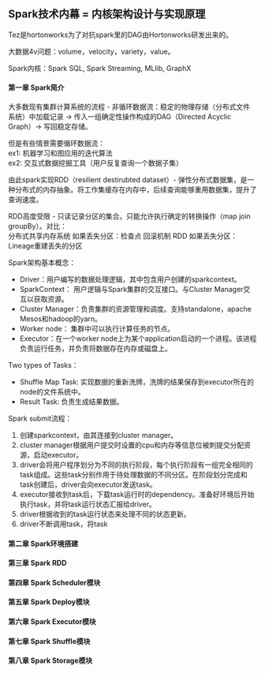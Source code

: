 ## Spark技术内幕 = 内核架构设计与实现原理

Tez是hortonworks为了对抗spark里的DAG由Hortonworks研发出来的。

大数据4v问题：volume，velocity，variety，value。

Spark内核：Spark SQL, Spark Streaming, MLlib, GraphX

#### 第一章 Spark简介

大多数现有集群计算系统的流程 - 非循环数据流：稳定的物理存储（分布式文件系统）中加载记录 -> 传入一组确定性操作构成的DAG（Directed Acyclic Graph）-> 写回稳定存储。

但是有些情景需要循环数据流：<br>
ex1: 机器学习和图应用的迭代算法<br>
ex2: 交互式数据挖掘工具（用户反复查询一个数据子集）

由此spark实现RDD（resilient destirubted dataset）- 弹性分布式数据集，是一种分布式的内存抽象。将工作集缓存在内存中，后续查询能够重用数据集，提升了查询速度。

RDD高度受限 - 只读记录分区的集合。只能允许执行确定的转换操作（map join groupBy）。对比：<br>
分布式共享内存系统 如果丢失分区：检查点 回滚机制
RDD 如果丢失分区： Lineage重建丢失的分区

Spark架构基本概念：<br>
- Driver：用户编写的数据处理逻辑，其中包含用户创建的sparkcontext。<br>
- SparkContext： 用户逻辑与Spark集群的交互接口。与Cluster Manager交互以获取资源。<br>
- Cluster Manager：负责集群的资源管理和调度。支持standalone，apache Mesos和hadoop的yarn。<br>
- Worker node： 集群中可以执行计算任务的节点。
- Executor：在一个worker node上为某个application启动的一个进程。该进程负责运行任务，并负责将数据存在内存或磁盘上。

Two types of Tasks：<br>
- Shuffle Map Task: 实现数据的重新洗牌，洗牌的结果保存到executor所在的node的文件系统中。<br>
- Result Task: 负责生成结果数据。 <br>


Spark submit流程：<br>
1. 创建sparkcontext，由其连接到cluster manager。<br>
2. cluster manager根据用户提交时设置的cpu和内存等信息位被刺提交分配资源，启动executor。<br>
3. driver会将用户程序划分为不同的执行阶段，每个执行阶段有一组完全相同的task组成。这些task分别作用于待处理数据的不同分区。在阶段划分完成和task创建后，driver会向executor发送task。 <br> 
4. executor接收到task后，下载task运行时的dependency。准备好环境后开始执行task，并将task运行状态汇报给driver。<br> 
5. driver根据收到的task运行状态来处理不同的状态更新。<br> 
6. driver不断调用task，将task


#### 第二章 Spark环境搭建


#### 第三章 Spark RDD


#### 第四章 Spark Scheduler模块


#### 第五章 Spark Deploy模块


#### 第六章 Spark Executor模块


#### 第七章 Spark Shuffle模块


#### 第八章 Spark Storage模块
